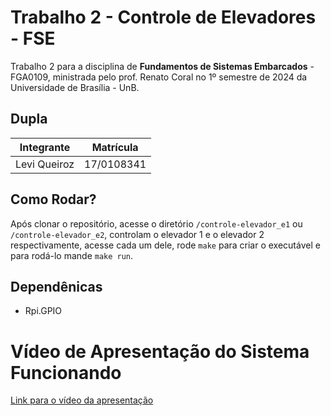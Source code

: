 <!-- [![Review Assignment Due Date](https://classroom.github.com/assets/deadline-readme-button-22041afd0340ce965d47ae6ef1cefeee28c7c493a6346c4f15d667ab976d596c.svg)](https://classroom.github.com/a/z3oDTWtZ)
[![Open in Codespaces](https://classroom.github.com/assets/launch-codespace-2972f46106e565e64193e422d61a12cf1da4916b45550586e14ef0a7c637dd04.svg)](https://classroom.github.com/open-in-codespaces?assignment_repo_id=15422592) -->

# Trabalho 2 - Controle de Elevadores - FSE

Trabalho 2 para a disciplina de **Fundamentos de Sistemas Embarcados** - FGA0109, ministrada pelo prof. Renato Coral no 1º semestre de 2024 da Universidade de Brasília - UnB.




## Dupla
Integrante      |Matrícula 
--------------  |----------
Levi Queiroz    |17/0108341

## Como Rodar?

Após clonar o repositório, acesse o diretório ```/controle-elevador_e1``` ou ```/controle-elevador_e2```, controlam o elevador 1 e o elevador 2 respectivamente, acesse cada um dele, rode ```make``` para criar o executável e para rodá-lo mande ```make run```.

## Dependênicas

- Rpi.GPIO


# Vídeo de Apresentação do Sistema Funcionando

[Link para o vídeo da apresentação]()